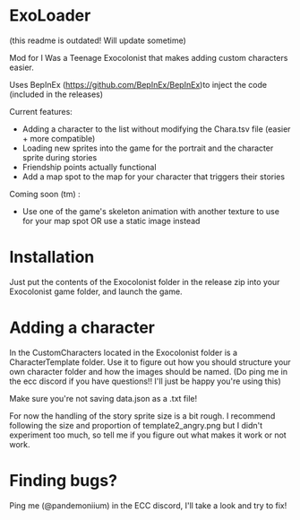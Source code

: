 # ExoLoader

(this readme is outdated! Will update sometime)

Mod for I Was a Teenage Exocolonist that makes adding custom characters easier.

Uses BepInEx (https://github.com/BepInEx/BepInEx)to inject the code (included in the releases)

Current features: 
- Adding a character to the list without modifying the Chara.tsv file (easier + more compatible)
- Loading new sprites into the game for the portrait and the character sprite during stories
- Friendship points actually functional
- Add a map spot to the map for your character that triggers their stories

Coming soon (tm) :
- Use one of the game's skeleton animation with another texture to use for your map spot OR use a static image instead

# Installation

Just put the contents of the Exocolonist folder in the release zip into your Exocolonist game folder, and launch the game.

# Adding a character

In the CustomCharacters located in the Exocolonist folder is a CharacterTemplate folder. Use it to figure out how you should structure your own character folder and how the images should be named. (Do ping me in the ecc discord if you have questions!! I'll just be happy you're using this)

Make sure you're not saving data.json as a .txt file!

For now the handling of the story sprite size is a bit rough. I recommend following the size and proportion of template2_angry.png but I didn't experiment too much, so tell me if you figure out what makes it work or not work.

# Finding bugs?

Ping me (@pandemoniium) in the ECC discord, I'll take a look and try to fix!
